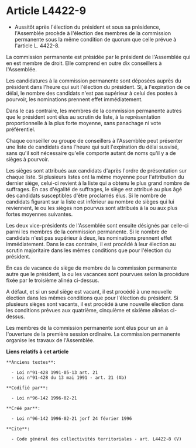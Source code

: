 # Article L4422-9

- Aussitôt après l'élection du président et sous sa présidence, l'Assemblée procède à l'élection des membres de la commission
permanente sous la même condition de quorum que celle prévue à l'article L. 4422-8.

La commission permanente est présidée par le président de l'Assemblée qui en est membre de droit. Elle comprend en outre dix
conseillers à l'Assemblée.

Les candidatures à la commission permanente sont déposées auprès du président dans l'heure qui suit l'élection du président.
Si, à l'expiration de ce délai, le nombre des candidats n'est pas supérieur à celui des postes à pourvoir, les nominations
prennent effet immédiatement.

Dans le cas contraire, les membres de la commission permanente autres que le président sont élus au scrutin de liste, à la
représentation proportionnelle à la plus forte moyenne, sans panachage ni vote préférentiel.

Chaque conseiller ou groupe de conseillers à l'Assemblée peut présenter une liste de candidats dans l'heure qui suit
l'expiration du délai susvisé, sans qu'il soit nécessaire qu'elle comporte autant de noms qu'il y a de sièges à pourvoir.

Les sièges sont attribués aux candidats d'après l'ordre de présentation sur chaque liste. Si plusieurs listes ont la même
moyenne pour l'attribution du dernier siège, celui-ci revient à la liste qui a obtenu le plus grand nombre de suffrages. En
cas d'égalité de suffrages, le siège est attribué au plus âgé des candidats susceptibles d'être proclamés élus. Si le nombre
de candidats figurant sur la liste est inférieur au nombre de sièges qui lui reviennent, le ou les sièges non pourvus sont
attribués à la ou aux plus fortes moyennes suivantes.

Les deux vice-présidents de l'Assemblée sont ensuite désignés par celle-ci parmi les membres de la commission permanente. Si
le nombre de candidats n'est pas supérieur à deux, les nominations prennent effet immédiatement. Dans le cas contraire, il
est procédé à leur élection au scrutin majoritaire dans les mêmes conditions que pour l'élection du président.

En cas de vacance de siège de membre de la commission permanente autre que le président, la ou les vacances sont pourvues
selon la procédure fixée par le troisième alinéa ci-dessus.

A défaut, et si un seul siège est vacant, il est procédé à une nouvelle élection dans les mêmes conditions que pour
l'élection du président. Si plusieurs sièges sont vacants, il est procédé à une nouvelle élection dans les conditions prévues
aux quatrième, cinquième et sixième alinéas ci-dessus.

Les membres de la commission permanente sont élus pour un an à l'ouverture de la première session ordinaire. La commission
permanente organise les travaux de l'Assemblée.

**Liens relatifs à cet article**

	**Anciens textes**:

	  - Loi n°91-428 1991-05-13 art. 21
	  - Loi n°91-428 du 13 mai 1991 - art. 21 (Ab)

	**Codifié par**:

	  - Loi n°96-142 1996-02-21

	**Créé par**:

	  - Loi n°96-142 1996-02-21 jorf 24 février 1996

	**Cite**:

	  - Code général des collectivités territoriales - art. L4422-8 (V)
